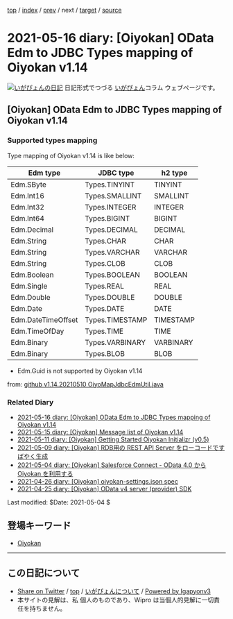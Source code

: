 [top](../index.html) 
 / [index](index.html) 
 / [prev](ig210515.html) 
 / next 
 / [target](http://www.igapyon.jp/igapyon/diary/2021/ig210516.html) 
 / [source](https://github.com/igapyon/diary/blob/master/2021/ig210516.src.md) 

2021-05-16 diary: [Oiyokan] OData Edm to JDBC Types mapping of Oiyokan v1.14
=====================================================================================================
[![いがぴょんの日記](http://www.igapyon.jp/igapyon/diary/images/iga200306s.jpg "いがぴょん")](http://www.igapyon.jp/igapyon/diary/memo/memoigapyon.html) 日記形式でつづる [いがぴょん](http://www.igapyon.jp/igapyon/diary/memo/memoigapyon.html)コラム ウェブページです。

## [Oiyokan] OData Edm to JDBC Types mapping of Oiyokan v1.14

### Supported types mapping

Type mapping of Oiyokan v1.14 is like below:

| Edm type           | JDBC type       | h2 type     |
| ------             | ------          | ------      |
| Edm.SByte          | Types.TINYINT   | TINYINT     |
| Edm.Int16          | Types.SMALLINT  | SMALLINT    |
| Edm.Int32          | Types.INTEGER   | INTEGER     |
| Edm.Int64          | Types.BIGINT    | BIGINT      |
| Edm.Decimal        | Types.DECIMAL   | DECIMAL     |
| Edm.String         | Types.CHAR      | CHAR        |
| Edm.String         | Types.VARCHAR   | VARCHAR     |
| Edm.String         | Types.CLOB      | CLOB        |
| Edm.Boolean        | Types.BOOLEAN   | BOOLEAN     |
| Edm.Single         | Types.REAL      | REAL        |
| Edm.Double         | Types.DOUBLE    | DOUBLE      |
| Edm.Date           | Types.DATE      | DATE        |
| Edm.DateTimeOffset | Types.TIMESTAMP | TIMESTAMP   |
| Edm.TimeOfDay      | Types.TIME      | TIME        |
| Edm.Binary         | Types.VARBINARY | VARBINARY   |
| Edm.Binary         | Types.BLOB      | BLOB        |

- Edm.Guid is not supported by Oiyokan v1.14

from: [github v1.14.20210510 OiyoMapJdbcEdmUtil.java](https://github.com/igapyon/oiyokan/blob/v1.14.20210510/src/main/java/jp/oiyokan/util/OiyoMapJdbcEdmUtil.java#L52)

### Related Diary

- [2021-05-16 diary: [Oiyokan] OData Edm to JDBC Types mapping of Oiyokan v1.14](http://www.igapyon.jp/igapyon/diary/2021/ig210516.html)
- [2021-05-15 diary: [Oiyokan] Message list of Oiyokan v1.14](http://www.igapyon.jp/igapyon/diary/2021/ig210515.html)
- [2021-05-11 diary: [Oiyokan] Getting Started Oiyokan Initializr (v0.5)](http://www.igapyon.jp/igapyon/diary/2021/ig210511.html)
- [2021-05-09 diary: [Oiyokan] RDB用の REST API Server をローコードですばやく生成](http://www.igapyon.jp/igapyon/diary/2021/ig210509.html)
- [2021-05-04 diary: [Oiyokan] Salesforce Connect - OData 4.0 から Oiyokan を利用する](http://www.igapyon.jp/igapyon/diary/2021/ig210504.html)
- [2021-04-26 diary: [Oiyokan] oiyokan-settings.json spec](http://www.igapyon.jp/igapyon/diary/2021/ig210426.html)
- [2021-04-25 diary: [Oiyokan] OData v4 server (provider) SDK](http://www.igapyon.jp/igapyon/diary/2021/ig210425.html)

Last modified: $Date: 2021-05-04 $

## 登場キーワード

* [Oiyokan](../keyword/oiyokan.html)

----------------------------------------------------------------------------------------------------

## この日記について

* [Share on Twitter](https://twitter.com/intent/tweet?hashtags=igapyon%2Cdiary%2C%E3%81%84%E3%81%8C%E3%81%B4%E3%82%87%E3%82%93%2COiyokan&text=%5BOiyokan%5D+OData+Edm+to+JDBC+Types+mapping+of+Oiyokan+v1.14&url=http%3A%2F%2Fwww.igapyon.jp%2Figapyon%2Fdiary%2F2021%2Fig210516.html) / [top](../index.html) / [いがぴょんについて](http://www.igapyon.jp/igapyon/diary/memo/memoigapyon.html) / [Powered by Igapyonv3](https://github.com/igapyon/igapyonv3)
* 本サイトの見解は、私 個人のものであり、Wipro は当個人的見解に一切責任を持ちません。 
